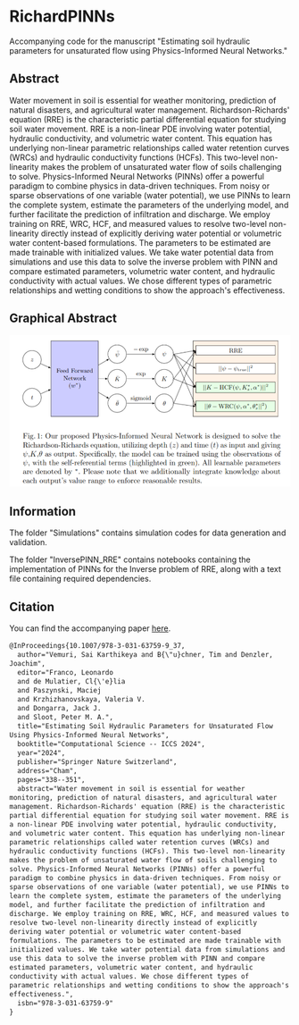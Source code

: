 # RichardPINNs

Accompanying code for the manuscript "Estimating soil hydraulic parameters for unsaturated flow using Physics-Informed Neural Networks."

## Abstract

Water movement in soil is essential for weather monitoring, prediction of natural disasters, and agricultural water management. Richardson-Richards' equation (RRE) is the characteristic partial differential equation for studying soil water movement.
RRE is a non-linear PDE involving water potential, hydraulic conductivity, and volumetric water content.
This equation has underlying non-linear parametric relationships called water retention curves (WRCs) and hydraulic conductivity functions (HCFs).
This two-level non-linearity makes the problem of unsaturated water flow of soils challenging to solve. Physics-Informed Neural Networks (PINNs) offer a powerful paradigm to combine physics in data-driven techniques.
From noisy or sparse observations of one variable (water potential), we use PINNs to learn the complete system, estimate the parameters of the underlying model, and further facilitate the prediction of infiltration and discharge.
We employ training on RRE, WRC, HCF, and measured values to resolve two-level non-linearity directly instead of explicitly deriving water potential or volumetric water content-based formulations. 
The parameters to be estimated are made trainable with initialized values.
We take water potential data from simulations and use this data to solve the inverse problem with PINN and compare estimated parameters, volumetric water content, and hydraulic conductivity with actual values.
We chose different types of parametric relationships and wetting conditions to show the approach's effectiveness. 


## Graphical Abstract

![Overview of the underlying PINN architecture.](./InversePINN_RRE/GA.png.png)


## Information

The folder "Simulations" contains simulation codes for data generation and validation.

The folder "InversePINN_RRE" contains notebooks containing the implementation of PINNs for the Inverse problem of RRE, along with a text file containing required dependencies.   


## Citation

You can find the accompanying paper [here](https://link.springer.com/chapter/10.1007/978-3-031-63759-9_37).

```bibtext
@InProceedings{10.1007/978-3-031-63759-9_37,
  author="Vemuri, Sai Karthikeya and B{\"u}chner, Tim and Denzler, Joachim",
  editor="Franco, Leonardo
  and de Mulatier, Cl{\'e}lia
  and Paszynski, Maciej
  and Krzhizhanovskaya, Valeria V.
  and Dongarra, Jack J.
  and Sloot, Peter M. A.",
  title="Estimating Soil Hydraulic Parameters for Unsaturated Flow Using Physics-Informed Neural Networks",
  booktitle="Computational Science -- ICCS 2024",
  year="2024",
  publisher="Springer Nature Switzerland",
  address="Cham",
  pages="338--351",
  abstract="Water movement in soil is essential for weather monitoring, prediction of natural disasters, and agricultural water management. Richardson-Richards' equation (RRE) is the characteristic partial differential equation for studying soil water movement. RRE is a non-linear PDE involving water potential, hydraulic conductivity, and volumetric water content. This equation has underlying non-linear parametric relationships called water retention curves (WRCs) and hydraulic conductivity functions (HCFs). This two-level non-linearity makes the problem of unsaturated water flow of soils challenging to solve. Physics-Informed Neural Networks (PINNs) offer a powerful paradigm to combine physics in data-driven techniques. From noisy or sparse observations of one variable (water potential), we use PINNs to learn the complete system, estimate the parameters of the underlying model, and further facilitate the prediction of infiltration and discharge. We employ training on RRE, WRC, HCF, and measured values to resolve two-level non-linearity directly instead of explicitly deriving water potential or volumetric water content-based formulations. The parameters to be estimated are made trainable with initialized values. We take water potential data from simulations and use this data to solve the inverse problem with PINN and compare estimated parameters, volumetric water content, and hydraulic conductivity with actual values. We chose different types of parametric relationships and wetting conditions to show the approach's effectiveness.",
  isbn="978-3-031-63759-9"
}


```
